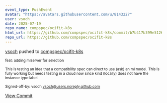 ```yaml
---
event_type: PushEvent
avatar: "https://avatars.githubusercontent.com/u/814322?"
user: vsoch
date: 2025-07-19
repo_name: compspec/ocifit-k8s
html_url: https://github.com/compspec/ocifit-k8s/commit/b7b417b399e512642591423a7f3ffe8e3ef71d50
repo_url: https://github.com/compspec/ocifit-k8s
---
```


<a href='https://github.com/vsoch' target='_blank'>vsoch</a> pushed to <a href='https://github.com/compspec/ocifit-k8s' target='_blank'>compspec/ocifit-k8s</a>

<small>feat: adding mlserver for selection

This is testing an idea that a compatibility spec can direct
to use (ask) an ml model. This is fully working but needs
testing in a cloud now since kind (locally) does not have
the instance type label.

Signed-off-by: vsoch <vsoch@users.noreply.github.com></small>

<a href='https://github.com/compspec/ocifit-k8s/commit/b7b417b399e512642591423a7f3ffe8e3ef71d50' target='_blank'>View Commit</a>